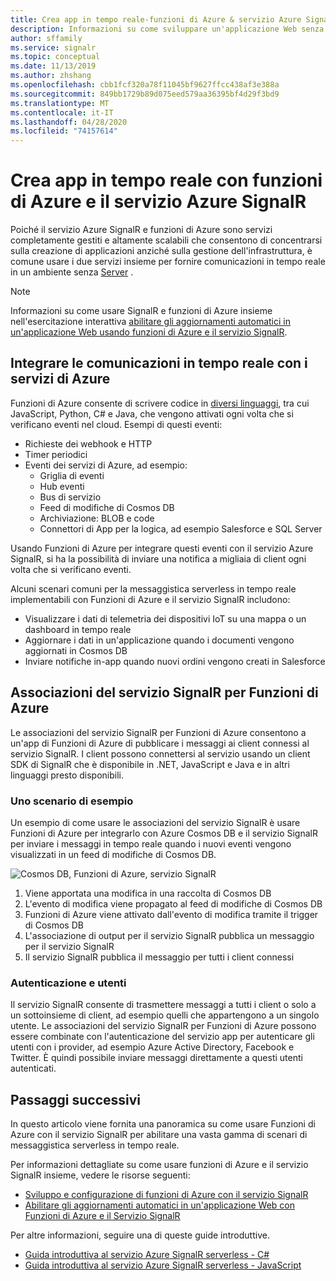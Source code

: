```yaml
---
title: Crea app in tempo reale-funzioni di Azure & servizio Azure SignalR
description: Informazioni su come sviluppare un'applicazione Web senza server in tempo reale con il servizio Azure SignalR nell'esempio riportato di seguito.
author: sffamily
ms.service: signalr
ms.topic: conceptual
ms.date: 11/13/2019
ms.author: zhshang
ms.openlocfilehash: cbb1fcf320a78f11045bf9627ffcc438af3e388a
ms.sourcegitcommit: 849bb1729b89d075eed579aa36395bf4d29f3bd9
ms.translationtype: MT
ms.contentlocale: it-IT
ms.lasthandoff: 04/28/2020
ms.locfileid: "74157614"
---
```

# <a name="build-real-time-apps-with-azure-functions-and-azure-signalr-service"></a>Crea app in tempo reale con funzioni di Azure e il servizio Azure SignalR

Poiché il servizio Azure SignalR e funzioni di Azure sono servizi completamente gestiti e altamente scalabili che consentono di concentrarsi sulla creazione di applicazioni anziché sulla gestione dell'infrastruttura, è comune usare i due servizi insieme per fornire comunicazioni in tempo reale in un ambiente senza [Server](https://azure.microsoft.com/solutions/serverless/) .

> [!NOTE]
> Informazioni su come usare SignalR e funzioni di Azure insieme nell'esercitazione interattiva [abilitare gli aggiornamenti automatici in un'applicazione Web usando funzioni di Azure e il servizio SignalR](https://docs.microsoft.com/learn/modules/automatic-update-of-a-webapp-using-azure-functions-and-signalr).

## <a name="integrate-real-time-communications-with-azure-services"></a>Integrare le comunicazioni in tempo reale con i servizi di Azure

Funzioni di Azure consente di scrivere codice in [diversi linguaggi](../azure-functions/supported-languages.md), tra cui JavaScript, Python, C# e Java, che vengono attivati ogni volta che si verificano eventi nel cloud. Esempi di questi eventi:

* Richieste dei webhook e HTTP
* Timer periodici
* Eventi dei servizi di Azure, ad esempio:
    - Griglia di eventi
    - Hub eventi
    - Bus di servizio
    - Feed di modifiche di Cosmos DB
    - Archiviazione: BLOB e code
    - Connettori di App per la logica, ad esempio Salesforce e SQL Server

Usando Funzioni di Azure per integrare questi eventi con il servizio Azure SignalR, si ha la possibilità di inviare una notifica a migliaia di client ogni volta che si verificano eventi.

Alcuni scenari comuni per la messaggistica serverless in tempo reale implementabili con Funzioni di Azure e il servizio SignalR includono:

* Visualizzare i dati di telemetria dei dispositivi IoT su una mappa o un dashboard in tempo reale
* Aggiornare i dati in un'applicazione quando i documenti vengono aggiornati in Cosmos DB
* Inviare notifiche in-app quando nuovi ordini vengono creati in Salesforce

## <a name="signalr-service-bindings-for-azure-functions"></a>Associazioni del servizio SignalR per Funzioni di Azure

Le associazioni del servizio SignalR per Funzioni di Azure consentono a un'app di Funzioni di Azure di pubblicare i messaggi ai client connessi al servizio SignalR. I client possono connettersi al servizio usando un client SDK di SignalR che è disponibile in .NET, JavaScript e Java e in altri linguaggi presto disponibili.

### <a name="an-example-scenario"></a>Uno scenario di esempio

Un esempio di come usare le associazioni del servizio SignalR è usare Funzioni di Azure per integrarlo con Azure Cosmos DB e il servizio SignalR per inviare i messaggi in tempo reale quando i nuovi eventi vengono visualizzati in un feed di modifiche di Cosmos DB.

![Cosmos DB, Funzioni di Azure, servizio SignalR](media/signalr-concept-azure-functions/signalr-cosmosdb-functions.png)

1. Viene apportata una modifica in una raccolta di Cosmos DB
2. L'evento di modifica viene propagato al feed di modifiche di Cosmos DB
3. Funzioni di Azure viene attivato dall'evento di modifica tramite il trigger di Cosmos DB
4. L'associazione di output per il servizio SignalR pubblica un messaggio per il servizio SignalR
5. Il servizio SignalR pubblica il messaggio per tutti i client connessi

### <a name="authentication-and-users"></a>Autenticazione e utenti

Il servizio SignalR consente di trasmettere messaggi a tutti i client o solo a un sottoinsieme di client, ad esempio quelli che appartengono a un singolo utente. Le associazioni del servizio SignalR per Funzioni di Azure possono essere combinate con l'autenticazione del servizio app per autenticare gli utenti con i provider, ad esempio Azure Active Directory, Facebook e Twitter. È quindi possibile inviare messaggi direttamente a questi utenti autenticati.

## <a name="next-steps"></a>Passaggi successivi

In questo articolo viene fornita una panoramica su come usare Funzioni di Azure con il servizio SignalR per abilitare una vasta gamma di scenari di messaggistica serverless in tempo reale.

Per informazioni dettagliate su come usare funzioni di Azure e il servizio SignalR insieme, vedere le risorse seguenti:

* [Sviluppo e configurazione di funzioni di Azure con il servizio SignalR](signalr-concept-serverless-development-config.md)
* [Abilitare gli aggiornamenti automatici in un'applicazione Web con Funzioni di Azure e il Servizio SignalR](https://docs.microsoft.com/learn/modules/automatic-update-of-a-webapp-using-azure-functions-and-signalr)

Per altre informazioni, seguire una di queste guide introduttive.

* [Guida introduttiva al servizio Azure SignalR serverless - C#](signalr-quickstart-azure-functions-csharp.md)
* [Guida introduttiva al servizio Azure SignalR serverless - JavaScript](signalr-quickstart-azure-functions-javascript.md)

